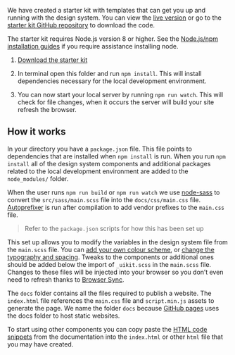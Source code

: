 We have created a starter kit with templates that can get you up and running with the design system. You can view the [live version](https://govau.github.io/design-system-starter/) or go to the [starter kit GitHub repository](https://github.com/govau/design-system-starter) to download the code.

The starter kit requires Node.js version 8 or higher. See the [Node.js/npm installation guides](https://docs.npmjs.com/getting-started/installing-node#install-npm--manage-npm-versions) if you require assistance installing node.

1. [Download the starter kit](https://github.com/govau/design-system-components-starter/archive/master.zip)

1. In terminal open this folder and run `npm install`. This will install dependencies necessary for the local development environment.

1. You can now start your local server by running `npm run watch`. This will check for file changes, when it occurs the server will build your site refresh the browser.


## How it works

In your directory you have a `package.json` file. This file points to dependencies that are installed when `npm install` is run. When you run `npm install` all of the design system components and additional packages related to the local development environment are added to the `node_modules/` folder.

When the user runs `npm run build` or `npm run watch` we use [node-sass](https://www.npmjs.com/package/node-sass) to convert the `src/sass/main.scss` file into the `docs/css/main.css` file. [Autoprefixer](https://www.npmjs.com/package/autoprefixer) is run after compilation to add vendor prefixes to the `main.css` file.

> Refer to the `package.json` scripts for how this has been set up

This set up allows you to modify the variables in the design system file from the `main.scss` file. You can [add your own colour scheme](/get-started/customise-color), or [change the typography and spacing](/get-started/font-size-space). Tweaks to the components or additional ones should be added below the import of `_uikit.scss` in the `main.scss` file. Changes to these files will be injected into your browser so you don’t even need to refresh thanks to [Browser Sync](https://www.browsersync.io/).

The `docs` folder contains all the files required to publish a website. The `index.html` file references the `main.css` file and `script.min.js` assets to generate the page. We name the folder `docs` because [GitHub pages](https://pages.github.com/) uses the docs folder to host static websites.

To start using other components you can copy paste the [HTML code snippets](/components) from the documentation into the `index.html` or other `html` file that you may have created.

